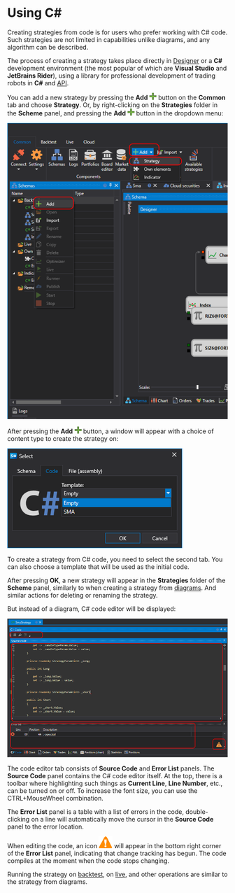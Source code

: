 # Using C#

Creating strategies from code is for users who prefer working with C# code. Such strategies are not limited in capabilities unlike diagrams, and any algorithm can be described.

The process of creating a strategy takes place directly in [Designer](Designer.md) or a **C#** development environment (the most popular of which are **Visual Studio** and **JetBrains Rider**), using a library for professional development of trading robots in **C#** and [API](StockSharpAbout.md).

You can add a new strategy by pressing the **Add** ![Designer Panel Circuits 01](../images/Designer_Panel_Circuits_01_button.png) button on the **Common** tab and choose **Strategy**. Or, by right-clicking on the **Strategies** folder in the **Scheme** panel, and pressing the **Add** ![Designer Panel Circuits 01](../images/Designer_Panel_Circuits_01_button.png) button in the dropdown menu:

![Designer The creation of a strategy 00](../images/Designer_creation_of_strategy_00.png)

After pressing the **Add** ![Designer Panel Circuits 01](../images/Designer_Panel_Circuits_01_button.png) button, a window will appear with a choice of content type to create the strategy on:

![Designer_Creation_of_element_containing_source_code_00](../images/Designer_Creation_of_element_containing_source_code_00.png)

To create a strategy from C# code, you need to select the second tab. You can also choose a template that will be used as the initial code.

After pressing **OK**, a new strategy will appear in the **Strategies** folder of the **Scheme** panel, similarly to when creating a strategy from [diagrams](Designer_Creating_strategy_out_of_blocks.md). And similar actions for deleting or renaming the strategy.

But instead of a diagram, C# code editor will be displayed:

![Designer_Creation_of_element_containing_source_code_01](../images/Designer_Creation_of_element_containing_source_code_01.png)

The code editor tab consists of **Source Code** and **Error List** panels. The **Source Code** panel contains the C# code editor itself. At the top, there is a toolbar where highlighting such things as **Current Line**, **Line Number**, etc., can be turned on or off. To increase the font size, you can use the CTRL+MouseWheel combination.

The **Error List** panel is a table with a list of errors in the code, double-clicking on a line will automatically move the cursor in the **Source Code** panel to the error location.

When editing the code, an icon ![Designer The creation of the cube containing the source code 03](../images/Designer_creation_of_element_containing_source_code_03.png) will appear in the bottom right corner of the **Error List** panel, indicating that change tracking has begun. The code compiles at the moment when the code stops changing.

Running the strategy on [backtest](Designer_Backtesting_Interface.md), on [live](Designer_Add_strategy_Live_trade.md), and other operations are similar to the strategy from diagrams.
